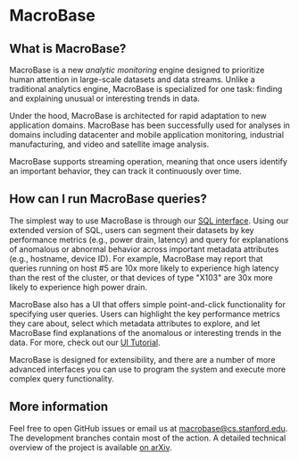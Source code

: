 # MacroBase


## What is MacroBase?

MacroBase is a new *analytic monitoring* engine designed to prioritize human
attention in large-scale datasets and data streams. Unlike a traditional
analytics engine, MacroBase is specialized for one task: finding and explaining
unusual or interesting trends in data.

Under the hood, MacroBase is architected for rapid adaptation to new
application domains. MacroBase has been successfully used for analyses in
domains including datacenter and mobile application monitoring, industrial
manufacturing, and video and satellite image analysis.

MacroBase supports streaming operation, meaning that once users identify an
important behavior, they can track it continuously over time.

## How can I run MacroBase queries?

The simplest way to use MacroBase is through our [SQL interface](sql/docs).
Using our extended version of SQL, users can segment their datasets by key
performance metrics (e.g., power drain, latency) and query for explanations of
anomalous or abnormal behavior across important metadata attributes (e.g.,
hostname, device ID). For example, MacroBase may report that queries running on
host #5 are 10x more likely to experience high latency than the rest of the
cluster, or that devices of type "X103" are 30x more likely to experience high
power drain.

MacroBase also has a UI that offers simple point-and-click functionality
for specifying user queries. Users can highlight the key performance metrics
they care about, select which metadata attributes to explore, and let MacroBase
find explanations of the anomalous or interesting trends in the data. For more,
check out our [UI Tutorial](gui/setup).

MacroBase is designed for extensibility, and there are a number of more
advanced interfaces you can use to program the system and execute more complex
query functionality.

## More information

Feel free to open GitHub issues or email us at macrobase@cs.stanford.edu.  The
development branches contain most of the action.  A detailed technical overview
of the project is available [on arXiv](http://arxiv.org/pdf/1603.00567.pdf).
